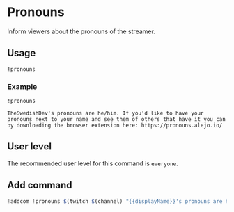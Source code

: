 # Pronouns
Inform viewers about the pronouns of the streamer.

## Usage
`!pronouns`

### Example
`!pronouns`

```
TheSwedishDev's pronouns are he/him. If you'd like to have your pronouns next to your name and see them of others that have it you can by downloading the browser extension here: https://pronouns.alejo.io/
```

## User level
The recommended user level for this command is `everyone`.

## Add command
```js
!addcom !pronouns $(twitch $(channel) "{{displayName}}'s pronouns are he/him. If you'd like to have your pronouns next to your name and see them of others that have it you can by downloading the browser extension here: https://pronouns.alejo.io/")
```
